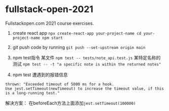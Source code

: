 # fullstack-open-2021

Fullstackopen.com 2021 course exercises.

1. create react app
``
npx create-react-app your-project-name
cd your-project-name
npm start
``

2. git push code by running
`git push --set-upstream origin main`


3. npm test指令
某文件 `npm test -- tests/note_api.test.js`
某特定名称的测试 `npm test -- -t "a specific note is within the returned notes"`

4. npm test 遭遇到的报错信息
```
thrown: "Exceeded timeout of 5000 ms for a hook.
Use jest.setTimeout(newTimeout) to increase the timeout value, if this is a long-running test."
```     
解决方案： 在beforeEach方法上面添加`jest.setTimeout(100000)`
